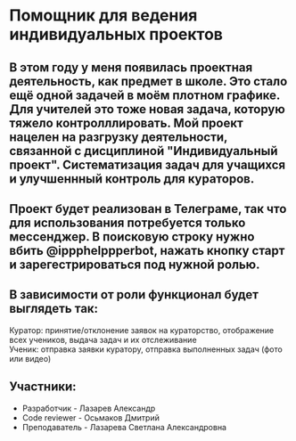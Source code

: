 # Помощник для ведения индивидуальных проектов #
## В этом году у меня появилась проектная деятельность, как предмет в школе. Это стало ещё одной задачей в моём плотном графике. Для учителей это тоже новая задача, которую тяжело контролллировать. Мой проект нацелен на разгрузку деятельности, связанной с дисциплиной "Индивидуальный проект". Систематизация задач для учащихся и улучшеннный контроль для кураторов. ##
## Проект будет реализован в Телеграме, так что для использования потребуется только мессенджер. В поисковую строку нужно вбить @ippphelppperbot, нажать кнопку старт и зарегестрироваться под нужной ролью. ##
## В зависимости от роли функционал будет выглядеть так: ##
Куратор: принятие/отклонение заявок на кураторство, отображение всех учеников, выдача задач и их отслеживание\
Ученик: отправка заявки куратору, отправка выполненных задач (фото или видео)
## Участники: ##
- Разработчик - Лазарев Александр
- Code reviewer - Осьмаков Дмитрий
- Преподаватель - Лазарева Светлана Александровна
